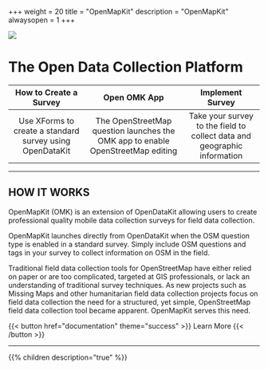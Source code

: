+++
weight = 20
title = "OpenMapKit"
description = "OpenMapKit"
alwaysopen = 1
+++

![](hero_1.jpg)

# The Open Data Collection Platform

How to Create a Survey  | Open OMK App  | Implement Survey    
:-----: | :-----: | :-----:
Use XForms to create a standard survey using OpenDataKit | The OpenStreetMap question launches the OMK app to enable OpenStreetMap editing | Take your survey to the field to collect data and geographic information

***

## HOW IT WORKS

OpenMapKit (OMK) is an extension of OpenDataKit allowing users to create professional quality mobile data collection surveys for field data collection.

OpenMapKit launches directly from OpenDataKit when the OSM question type is enabled in a standard survey. Simply include OSM questions and tags in your survey to collect information on OSM in the field.

Traditional field data collection tools for OpenStreetMap have either relied on paper or are too complicated, targeted at GIS professionals, or lack an understanding of traditional survey techniques. As new projects such as Missing Maps and other humanitarian field data collection projects focus on field data collection the need for a structured, yet simple, OpenStreetMap field data collection tool became apparent. OpenMapKit serves this need.

{{< button href="documentation" theme="success" >}} Learn More {{< /button >}}

***


{{% children description="true"   %}}
